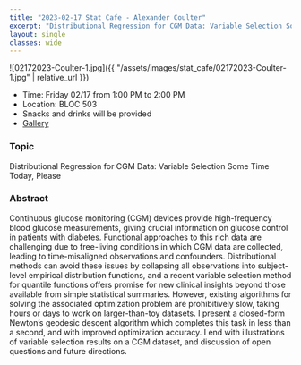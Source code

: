```yaml
---
title: "2023-02-17 Stat Cafe - Alexander Coulter"
excerpt: "Distributional Regression for CGM Data: Variable Selection Some Time Today, Please"
layout: single
classes: wide
---
```


![02172023-Coulter-1.jpg]({{ "/assets/images/stat_cafe/02172023-Coulter-1.jpg" | relative_url }})

- Time: Friday 02/17 from 1:00 PM to 2:00 PM
- Location: BLOC 503
- Snacks and drinks will be provided
- [Gallery](/StatCafe/2023-02-17-gallery/)

### Topic

Distributional Regression for CGM Data: Variable Selection Some Time Today, Please

### Abstract

Continuous glucose monitoring (CGM) devices provide high-frequency blood glucose measurements, giving crucial information on glucose control in patients with diabetes. Functional approaches to this rich data are challenging due to free-living conditions in which CGM data are collected, leading to time-misaligned observations and confounders. Distributional methods can avoid these issues by collapsing all observations into subject-level empirical distribution functions, and a recent variable selection method for quantile functions offers promise for new clinical insights beyond those available from simple statistical summaries. However, existing algorithms for solving the associated optimization problem are prohibitively slow, taking hours or days to work on larger-than-toy datasets. I present a closed-form Newton’s geodesic descent algorithm which completes this task in less than a second, and with improved optimization accuracy. I end with illustrations of variable selection results on a CGM dataset, and discussion of open questions and future directions.
